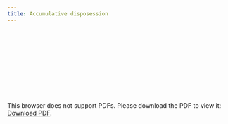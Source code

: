 ```yaml
---
title: Accumulative disposession
---
```



<object data="/assets/theory/Lees-White-accumulativedisposession.pdf" type="application/pdf" width="700px" height="700px">
    <embed src="/assets/theory/Lees-White-accumulativedisposession.pdf">
        <p>This browser does not support PDFs. Please download the PDF to view it: <a href="/assets/theory/Lees-White-accumulativedisposession.pdf">Download PDF</a>.</p>
</object>

